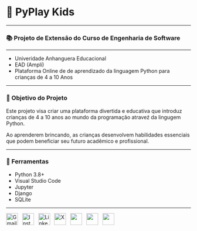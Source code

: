 # 🐍 PyPlay Kids
---
### 📚 Projeto de Extensão do Curso de Engenharia de Software 

---

- Univeridade Anhanguera Educacional
- EAD (Ampli)
-  Plataforma Online de de aprendizado da linguagem Python para crianças de 4 a 10 Anos
---

### 🎯 Objetivo do Projeto

 Este projeto visa criar uma plataforma divertida e educativa que introduz crianças de 4 a 10 anos ao mundo da programação atraveź da lingugem Python. 
 
 Ao aprenderem brincando, as crianças desenvolvem habilidades essenciais que podem beneficiar seu futuro acadêmico e profissional. 

---

### 🚀 Ferramentas

- Python 3.8+
- Visual Studio Code
- Jupyter
- Django
- SQLite

---

<div>
  <a href="mailto:alexandre.lorena@gmail.com" style="text-decoration: none;">
    <img src="https://cdn.simpleicons.org/gmail" alt="Gmail" width="32" height="32"></a>&nbsp;&nbsp;
  <a href="https://www.instagram.com/alexandre_lorena/" style="text-decoration: none;">
    <img src="https://cdn.simpleicons.org/instagram" alt="Instagram" width="32" height="32"></a>&nbsp;&nbsp; 
<a href="https://www.linkedin.com/in/alexandreluizlorena/" style="text-decoration: none;">
    <img src="https://cdn.simpleicons.org/linkedin" alt="LinkedIn" width="32" height="32"></a>&nbsp;&nbsp;
  <a href="https://twitter.com/alefaith" style="text-decoration: none;">
    <img src="https://cdn.simpleicons.org/x" alt="X" width="32" height="32"></a>&nbsp;&nbsp;
  <a href="https://www.youtube.com/@alefaith2008/featured" style="text-decoration: none;">
    <img src="https://cdn.simpleicons.org/youtube" width="32" height="32"></a>&nbsp;&nbsp;
  <a href="https://steamcommunity.com/id/alexandrelorena/" style="text-decoration: none;">
    <img src="https://cdn.simpleicons.org/steam/gray" width="32" height="32"></a>&nbsp;&nbsp;
  <a href="https://discord.com/channels/alelorena" style="text-decoration: none;">
    <img src="https://cdn.simpleicons.org/discord" width="32" height="32"></a>
</div>
